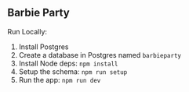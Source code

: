 Barbie Party
------------

Run Locally:

1. Install Postgres
1. Create a database in Postgres named `barbieparty`
1. Install Node deps: `npm install`
1. Setup the schema: `npm run setup`
1. Run the app: `npm run dev`
